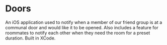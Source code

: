 # Doors

An iOS application used to notify when a member of our friend group is at a communal door and would like it to be opened. Also includes a feature for roommates to notify each other when they need the room for a preset duration. Built in XCode.
